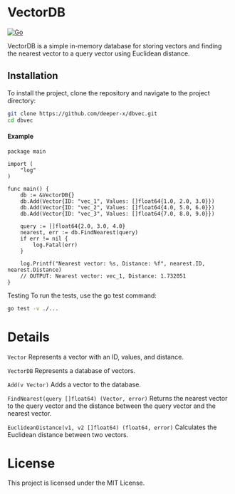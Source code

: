 # VectorDB

[![Go](https://github.com/deeper-x/dbvec/actions/workflows/go.yml/badge.svg)](https://github.com/deeper-x/dbvec/actions/workflows/go.yml)

VectorDB is a simple in-memory database for storing vectors and finding the nearest vector to a query vector using Euclidean distance.

## Installation

To install the project, clone the repository and navigate to the project directory:

```sh
git clone https://github.com/deeper-x/dbvec.git
cd dbvec
```
#### Example

```
package main

import (
    "log"
)

func main() {
    db := &VectorDB{}
    db.Add(Vector{ID: "vec_1", Values: []float64{1.0, 2.0, 3.0}})
    db.Add(Vector{ID: "vec_2", Values: []float64{4.0, 5.0, 6.0}})
    db.Add(Vector{ID: "vec_3", Values: []float64{7.0, 8.0, 9.0}})

    query := []float64{2.0, 3.0, 4.0}
    nearest, err := db.FindNearest(query)
    if err != nil {
        log.Fatal(err)
    }

    log.Printf("Nearest vector: %s, Distance: %f", nearest.ID, nearest.Distance)
    // OUTPUT: Nearest vector: vec_1, Distance: 1.732051
}
```

Testing
To run the tests, use the go test command:
```sh
go test -v ./...
```

# Details
```Vector``` Represents a vector with an ID, values, and distance.

```VectorDB``` Represents a database of vectors.


```Add(v Vector)``` Adds a vector to the database.

```FindNearest(query []float64) (Vector, error)``` Returns the nearest vector to the query vector and the distance between the query vector and the nearest vector.

```EuclideanDistance(v1, v2 []float64) (float64, error)``` Calculates the Euclidean distance between two vectors.

# License
This project is licensed under the MIT License.
